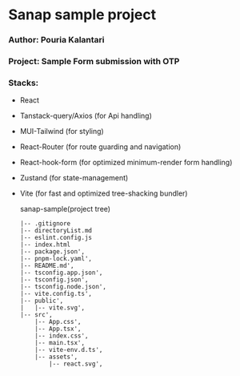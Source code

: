 # Sanap sample project

### Author: Pouria Kalantari

### Project: Sample Form submission with OTP

### Stacks:

- React
- Tanstack-query/Axios (for Api handling)
- MUI-Tailwind (for styling)
- React-Router (for route guarding and navigation)
- React-hook-form (for optimized minimum-render form handling)
- Zustand (for state-management)
- Vite (for fast and optimized tree-shacking bundler)

  sanap-sample(project tree)

      |-- .gitignore
      |-- directoryList.md
      |-- eslint.config.js
      |-- index.html
      |-- package.json',
      |-- pnpm-lock.yaml',
      |-- README.md',
      |-- tsconfig.app.json',
      |-- tsconfig.json',
      |-- tsconfig.node.json',
      |-- vite.config.ts',
      |-- public',
      |   |-- vite.svg',
      |-- src',
          |-- App.css',
          |-- App.tsx',
          |-- index.css',
          |-- main.tsx',
          |-- vite-env.d.ts',
          |-- assets',
              |-- react.svg',
